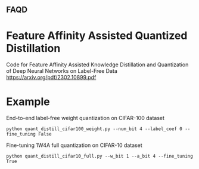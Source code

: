 ## FAQD
# Feature Affinity Assisted Quantized Distillation
Code for Feature Affinity Assisted Knowledge Distillation and Quantization of Deep Neural Networks on Label-Free Data
https://arxiv.org/pdf/2302.10899.pdf

# Example
End-to-end label-free weight quantization on CIFAR-100 dataset
```shell
python quant_distill_cifar100_weight.py --num_bit 4 --label_coef 0 --fine_tuning False
```
Fine-tuning 1W4A full quantization on CIFAR-10 dataset
```shell
python quant_distill_cifar10_full.py --w_bit 1 --a_bit 4 --fine_tuning True
```
